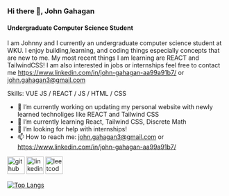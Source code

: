 ### Hi there 👋, John Gahagan
#### Undergraduate Computer Science Student


I am Johnny and I currently an undergraduate computer science student at WKU. I enjoy building,learning, and coding things especially concepts that are new to me. My most recent things I am learning are REACT and TailwindCSS! I am also interested in jobs or internships feel free to contact me https://www.linkedin.com/in/john-gahagan-aa99a91b7/ or john.gahagan3@gmail.com

Skills: VUE JS / REACT / JS / HTML / CSS

- 🔭 I’m currently working on updating my personal website with newly learned technoliges like REACT and Tailwind CSS 
- 🌱 I’m currently learning React, Tailwind CSS, Discrete Math 
- 🤔 I’m looking for help with internships! 
- 📫 How to reach me: john.gahagan3@gmail.com or https://www.linkedin.com/in/john-gahagan-aa99a91b7/ 


[<img src='https://cdn.jsdelivr.net/npm/simple-icons@3.0.1/icons/github.svg' alt='github' height='40'>](https://github.com/SaviorFs)  [<img src='https://cdn.jsdelivr.net/npm/simple-icons@3.0.1/icons/linkedin.svg' alt='linkedin' height='40'>](https://www.linkedin.com/in/John-Gahagan/)  [<img src='https://cdn.jsdelivr.net/npm/simple-icons@3.0.1/icons/leetcode.svg' alt='leetcode' height='40'>](https://leetcode.com/user7030r/)  

[![Top Langs](https://github-readme-stats.vercel.app/api/top-langs/?username=SaviorFs)](https://github.com/anuraghazra/github-readme-stats)

